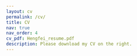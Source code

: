 ```yaml
---
layout: cv
permalink: /cv/
title: CV
nav: true
nav_order: 4
cv_pdf: Hengfei_resume.pdf
description: Please download my CV on the right.
---
```

